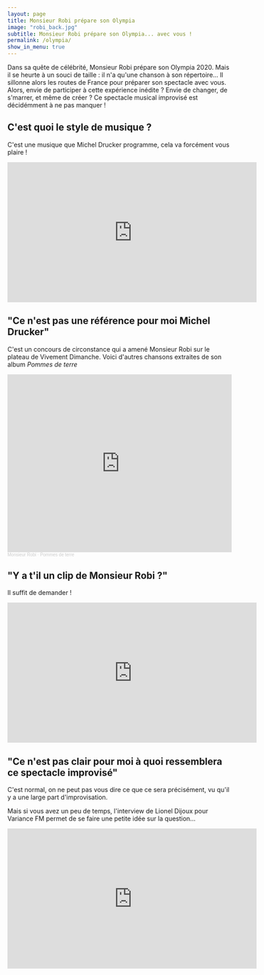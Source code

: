 ```yaml
---
layout: page
title: Monsieur Robi prépare son Olympia
image: "robi_back.jpg"
subtitle: Monsieur Robi prépare son Olympia... avec vous !
permalink: /olympia/
show_in_menu: true
---
```

Dans sa quête de célébrité, Monsieur Robi prépare son Olympia 2020. Mais il se heurte à un souci de taille : il n'a qu'une chanson à son répertoire... Il sillonne alors les routes de France pour préparer son spectacle avec vous. Alors, envie de participer à cette expérience inédite ? Envie de changer, de s'marrer, et même de créer ? Ce spectacle musical improvisé est décidémment à ne pas manquer !

## C'est quoi le style de musique ?

C'est une musique que Michel Drucker programme, cela va forcément vous plaire !

<iframe width="560" height="315" src="https://www.youtube.com/embed/3s6wtXFY4H8?start=39" title="YouTube video player" frameborder="0" allow="accelerometer; autoplay; clipboard-write; encrypted-media; gyroscope; picture-in-picture" allowfullscreen=""></iframe>

## "Ce n'est pas une référence pour moi Michel Drucker"

C'est un concours de circonstance qui a amené Monsieur Robi sur le plateau de Vivement Dimanche.
Voici d'autres chansons extraites de son album _Pommes de terre_

<iframe width="100%" height="400" scrolling="no" frameborder="no" allow="autoplay" src="https://w.soundcloud.com/player/?url=https%3A//api.soundcloud.com/playlists/6794746&color=%23ff5500&auto_play=false&hide_related=false&show_comments=true&show_user=true&show_reposts=false&show_teaser=true&visual=true"></iframe><div style="font-size: 10px; color: #cccccc;line-break: anywhere;word-break: normal;overflow: hidden;white-space: nowrap;text-overflow: ellipsis; font-family: Interstate,Lucida Grande,Lucida Sans Unicode,Lucida Sans,Garuda,Verdana,Tahoma,sans-serif;font-weight: 100;"><a href="https://soundcloud.com/robiandco" title="Monsieur Robi" target="_blank" style="color: #cccccc; text-decoration: none;">Monsieur Robi</a> · <a href="https://soundcloud.com/robiandco/sets/pommes-de-terre" title="Pommes de terre" target="_blank" style="color: #cccccc; text-decoration: none;">Pommes de terre</a></div>

## "Y a t'il un clip de Monsieur Robi ?"

Il suffit de demander !

<iframe width="560" height="315" src="https://www.youtube.com/embed/kDd1gK3SGvM" title="YouTube video player" frameborder="0" allow="accelerometer; autoplay; clipboard-write; encrypted-media; gyroscope; picture-in-picture" allowfullscreen></iframe>

## "Ce n'est pas clair pour moi à quoi ressemblera ce spectacle improvisé"

C'est normal, on ne peut pas vous dire ce que ce sera précisément, vu qu'il y a une large part d'improvisation.

Mais si vous avez un peu de temps, l'interview de Lionel Dijoux pour Variance FM permet de se faire une petite idée sur la question...

<iframe width="560" height="315" src="https://www.youtube.com/embed/UHR7SiACFRg" title="YouTube video player" frameborder="0" allow="accelerometer; autoplay; clipboard-write; encrypted-media; gyroscope; picture-in-picture" allowfullscreen></iframe>
